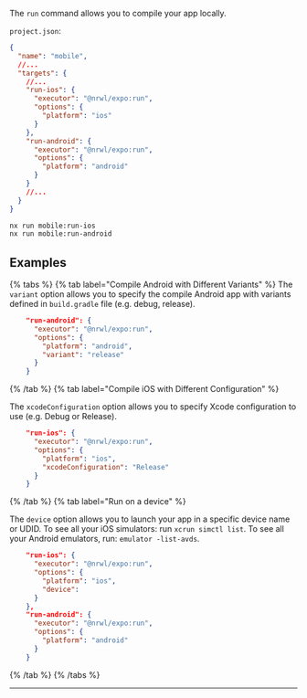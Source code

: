 The `run` command allows you to compile your app locally.

`project.json`:

```json
{
  "name": "mobile",
  //...
  "targets": {
    //...
    "run-ios": {
      "executor": "@nrwl/expo:run",
      "options": {
        "platform": "ios"
      }
    },
    "run-android": {
      "executor": "@nrwl/expo:run",
      "options": {
        "platform": "android"
      }
    }
    //...
  }
}
```

```bash
nx run mobile:run-ios
nx run mobile:run-android
```

## Examples

{% tabs %}
{% tab label="Compile Android with Different Variants" %}
The `variant` option allows you to specify the compile Android app with variants defined in `build.gradle` file (e.g. debug, release).

```json
    "run-android": {
      "executor": "@nrwl/expo:run",
      "options": {
        "platform": "android",
        "variant": "release"
      }
    }
```

{% /tab %}
{% tab label="Compile iOS with Different Configuration" %}

The `xcodeConfiguration` option allows you to specify Xcode configuration to use (e.g. Debug or Release).

```json
    "run-ios": {
      "executor": "@nrwl/expo:run",
      "options": {
        "platform": "ios",
        "xcodeConfiguration": "Release"
      }
    }
```

{% /tab %}
{% tab label="Run on a device" %}

The `device` option allows you to launch your app in a specific device name or UDID.
To see all your iOS simulators: run `xcrun simctl list`.
To see all your Android emulators, run: `emulator -list-avds`.

```json
    "run-ios": {
      "executor": "@nrwl/expo:run",
      "options": {
        "platform": "ios",
        "device":
      }
    },
    "run-android": {
      "executor": "@nrwl/expo:run",
      "options": {
        "platform": "android"
      }
    }
```

{% /tab %}
{% /tabs %}

---
